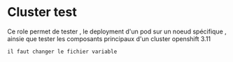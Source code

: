 # Cluster test


Ce role permet de tester , le deployment d'un pod sur un noeud spécifique , ainsie que tester les composants principaux d'un cluster openshift 3.11



``` 
il faut changer le fichier variable 






```
